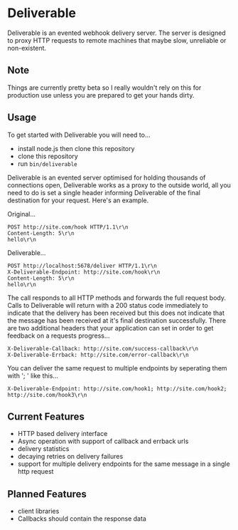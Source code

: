 Deliverable
===========

Deliverable is an evented webhook delivery server. 
The server is designed to proxy HTTP requests to remote machines that maybe slow, unreliable or non-existent.

Note
----
Things are currently pretty beta so I really wouldn't rely on this for production use unless you are prepared to get your hands dirty.

Usage 
-----
To get started with Deliverable you will need to... 

- install node.js then clone this repository
- clone this repository
- run `bin/deliverable`

Deliverable is an evented server optimised for holding thousands of connections open, Deliverable works as a proxy to the outside world, all you need to do is set a single header informing Deliverable of the final destination for your request. Here's an example.

Original...

    POST http://site.com/hook HTTP/1.1\r\n
    Content-Length: 5\r\n
    hello\r\n

Deliverable...

    POST http://localhost:5678/deliver HTTP/1.1\r\n
    X-Deliverable-Endpoint: http://site.com/hook\r\n
    Content-Length: 5\r\n
    hello\r\n

The call responds to all HTTP methods and forwards the full request body. Calls to Deliverable will return with a 200 status code immediately to indicate that the delivery has been received but this does not indicate that the message has been received at it's final destination successfully. There are two additional headers that your application can set in order to get feedback on a requests progress...

    X-Deliverable-Callback: http://site.com/success-callback\r\n
    X-Deliverable-Errback: http://site.com/error-callback\r\n

You can deliver the same request to multiple endpoints by seperating them with '; ' like this...

    X-Deliverable-Endpoint: http://site.com/hook1; http://site.com/hook2; http://site.com/hook3\r\n

Current Features
----------------
- HTTP based delivery interface
- Async operation with support of callback and errback urls
- delivery statistics
- decaying retries on delivery failures
- support for multiple delivery endpoints for the same message in a single http request

Planned Features
----------------
- client libraries
- Callbacks should contain the response data
